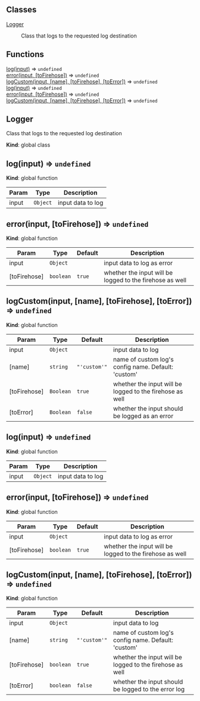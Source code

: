 ## Classes

<dl>
<dt><a href="#Logger">Logger</a></dt>
<dd><p>Class that logs to the requested log destination</p>
</dd>
</dl>

## Functions

<dl>
<dt><a href="#log">log(input)</a> ⇒ <code>undefined</code></dt>
<dd></dd>
<dt><a href="#error">error(input, [toFirehose])</a> ⇒ <code>undefined</code></dt>
<dd></dd>
<dt><a href="#logCustom">logCustom(input, [name], [toFirehose], [toError])</a> ⇒ <code>undefined</code></dt>
<dd></dd>
<dt><a href="#log">log(input)</a> ⇒ <code>undefined</code></dt>
<dd></dd>
<dt><a href="#error">error(input, [toFirehose])</a> ⇒ <code>undefined</code></dt>
<dd></dd>
<dt><a href="#logCustom">logCustom(input, [name], [toFirehose], [toError])</a> ⇒ <code>undefined</code></dt>
<dd></dd>
</dl>

<a name="Logger"></a>

## Logger
Class that logs to the requested log destination

**Kind**: global class  
<a name="log"></a>

## log(input) ⇒ <code>undefined</code>
**Kind**: global function  

| Param | Type | Description |
| --- | --- | --- |
| input | <code>Object</code> | input data to log |

<a name="error"></a>

## error(input, [toFirehose]) ⇒ <code>undefined</code>
**Kind**: global function  

| Param | Type | Default | Description |
| --- | --- | --- | --- |
| input | <code>Object</code> |  | input data to log as error |
| [toFirehose] | <code>boolean</code> | <code>true</code> | whether the input will be logged to the firehose as well |

<a name="logCustom"></a>

## logCustom(input, [name], [toFirehose], [toError]) ⇒ <code>undefined</code>
**Kind**: global function  

| Param | Type | Default | Description |
| --- | --- | --- | --- |
| input | <code>Object</code> |  | input data to log |
| [name] | <code>string</code> | <code>&quot;&#x27;custom&#x27;&quot;</code> | name of custom log's config name. Default: 'custom' |
| [toFirehose] | <code>Boolean</code> | <code>true</code> | whether the input will be logged to the firehose as well |
| [toError] | <code>Boolean</code> | <code>false</code> | whether the input should be logged as an error |

<a name="log"></a>

## log(input) ⇒ <code>undefined</code>
**Kind**: global function  

| Param | Type | Description |
| --- | --- | --- |
| input | <code>Object</code> | input data to log |

<a name="error"></a>

## error(input, [toFirehose]) ⇒ <code>undefined</code>
**Kind**: global function  

| Param | Type | Default | Description |
| --- | --- | --- | --- |
| input | <code>Object</code> |  | input data to log as error |
| [toFirehose] | <code>boolean</code> | <code>true</code> | whether the input will be logged to the firehose as well |

<a name="logCustom"></a>

## logCustom(input, [name], [toFirehose], [toError]) ⇒ <code>undefined</code>
**Kind**: global function  

| Param | Type | Default | Description |
| --- | --- | --- | --- |
| input | <code>Object</code> |  | input data to log |
| [name] | <code>string</code> | <code>&quot;&#x27;custom&#x27;&quot;</code> | name of custom log's config name. Default: 'custom' |
| [toFirehose] | <code>boolean</code> | <code>true</code> | whether the input will be logged to the firehose as well |
| [toError] | <code>boolean</code> | <code>false</code> | whether the input should be logged to the error log |

